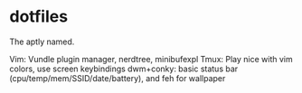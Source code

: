 dotfiles
========

The aptly named.

Vim: Vundle plugin manager, nerdtree, minibufexpl
Tmux: Play nice with vim colors, use screen keybindings
dwm+conky: basic status bar (cpu/temp/mem/SSID/date/battery), and feh for wallpaper
